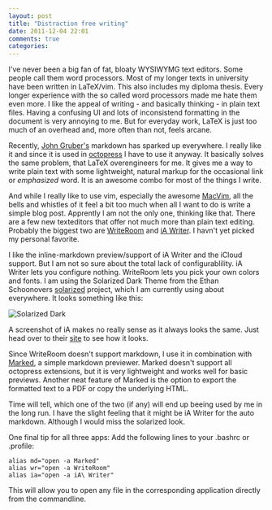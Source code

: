 ```yaml
---
layout: post
title: "Distraction free writing"
date: 2011-12-04 22:01
comments: true
categories: 
---
```


I've never been a big fan of fat, bloaty WYSIWYMG text editors. Some people call them word processors. Most of my longer texts in university have been written in LaTeX/vim. This also includes my diploma thesis. Every longer experience with the so called word processors made me hate them even more. I like the appeal of writing - and basically thinking - in plain text files. Having a confusing UI and lots of inconsistend formatting in the document is very annoying to me. But for everyday work, LaTeX is just too much of an overhead and, more often than not, feels arcane.

<!--more-->

Recently, [John Gruber's](http://daringfireball.net/projects/markdown/) markdown has sparked up everywhere. I really like it and since it is used in [octopress](http://octopress.org/) I have to use it anyway. It basically solves the same problem, that LaTeX overengineers for me. It gives me a way to write plain text with some lightweight, natural markup for the occasional link or *emphasized* word. It is an awesome combo for most of the things I write.

And while I really like to use vim, especially the awesome [MacVim](http://code.google.com/p/macvim/), all the bells and whistles of it feel a bit too much when all I want to do is write a simple blog post. Apprently I am not the only one, thinking like that. There are a few new texteditors that offer not much more than plain text editing. Probably the biggest two are [WriteRoom](http://www.hogbaysoftware.com/products/writeroom) and [iA Writer](http://www.iawriter.com/). I havn't yet picked my personal favorite.

I like the inline-markdown preview/support of iA Writer and the iCloud support. But I am not so sure about the total lack of configurablility. iA Writer lets you configure nothing. WriteRoom lets you pick your own colors and fonts. I am using the Solarized Dark Theme from the Ethan Schoonovers [solarized](http://ethanschoonover.com/solarized) project, which I am currently using about everywhere. It looks something like this:

![](https://raw.githubusercontent.com/altercation/solarized/master/img/screen-haskell-dark.png "Solarized Dark")

A screenshot of iA makes no really sense as it always looks the same. Just head over to their [site](http://www.iawriter.com/) to see how it looks.

Since WriteRoom doesn't support markdown, I use it in combination with [Marked](http://markedapp.com/), a simple markdown previewer. Marked doesn't support all octopress extensions, but it is very lightweight and works well for basic previews. Another neat feature of Marked is the option to export the formatted text to a PDF or copy the underlying HTML.

Time will tell, which one of the two (if any) will end up beeing used by me in the long run. I have the slight feeling that it might be iA Writer for the auto markdown. Although I would miss the solarized look.

One final tip for all three apps: Add the following lines to your .bashrc or .profile:

	alias md="open -a Marked"
	alias wr="open -a WriteRoom"
	alias ia="open -a iA\ Writer"
	
This will allow you to open any file in the corresponding application directly from the commandline.
